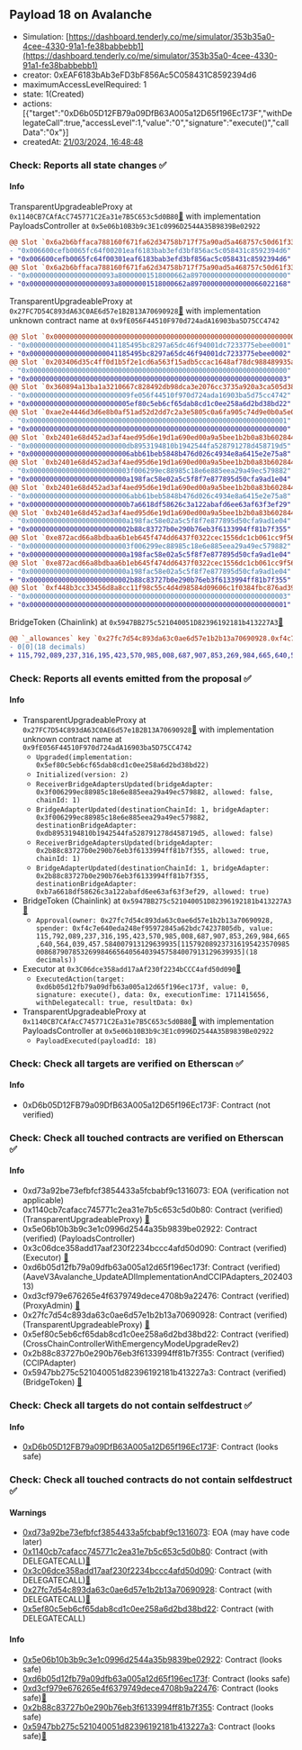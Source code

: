 ## Payload 18 on Avalanche

- Simulation: [https://dashboard.tenderly.co/me/simulator/353b35a0-4cee-4330-91a1-fe38babbebb1](https://dashboard.tenderly.co/me/simulator/353b35a0-4cee-4330-91a1-fe38babbebb1)
- creator: 0xEAF6183bAb3eFD3bF856Ac5C058431C8592394d6
- maximumAccessLevelRequired: 1
- state: 1(Created)
- actions: [{"target":"0xD6b05D12FB79a09DfB63A005a12D65f196Ec173F","withDelegateCall":true,"accessLevel":1,"value":"0","signature":"execute()","callData":"0x"}]
- createdAt: [21/03/2024, 16:48:48](https://snowtrace.io/tx/0x2fc5fae7fd3f15d1dc7d84045403ccee8f79e0447e574a2c0d0ab1700dcd5fdb)

### Check: Reports all state changes :white_check_mark:

#### Info


TransparentUpgradeableProxy at `0x1140CB7CAfAcC745771C2Ea31e7B5C653c5d0B80`[:ghost:](https://github.com/bgd-labs/aave-address-book "GovernanceV3Avalanche.PAYLOADS_CONTROLLER") with implementation PayloadsController at `0x5e06b10B3b9c3E1c0996D2544A35B9839Be02922`
```diff
@@ Slot `0x6a2b6bffaca788160f671fa62d34758b717f75a90ad5a468757c50d61f33c443` @@
- "0x006600cefb0065fc64f00201eaf6183bab3efd3bf856ac5c058431c8592394d6"
+ "0x006600cefb0065fc64f00301eaf6183bab3efd3bf856ac5c058431c8592394d6"
@@ Slot `0x6a2b6bffaca788160f671fa62d34758b717f75a90ad5a468757c50d61f33c444` @@
- "0x000000000000000000093a80000001518000662a897000000000000000000000"
+ "0x000000000000000000093a80000001518000662a897000000000000066022168"
```

TransparentUpgradeableProxy at `0x27FC7D54C893dA63C0AE6d57e1B2B13A70690928`[:ghost:](https://github.com/bgd-labs/aave-address-book "GovernanceV3Avalanche.CROSS_CHAIN_CONTROLLER") with implementation unknown contract name at `0x9fE056F44510F970d724adA16903ba5D75CC4742`
```diff
@@ Slot `0x0000000000000000000000000000000000000000000000000000000000000071` @@
- "0x0000000000000000000041185495bc8297a65dc46f94001dc7233775ebee0001"
+ "0x0000000000000000000041185495bc8297a65dc46f94001dc7233775ebee0002"
@@ Slot `0x203406d35c4ff0d1b5f2e1cd6a563f15adb5ccac1648af78dc988489935a5d72` @@
- "0x0000000000000000000000000000000000000000000000000000000000000000"
+ "0x0000000000000000000000000000000000000000000000000000000000000003"
@@ Slot `0x360894a13ba1a3210667c828492db98dca3e2076cc3735a920a3ca505d382bbc` @@
- "0x0000000000000000000000009fe056f44510f970d724ada16903ba5d75cc4742"
+ "0x0000000000000000000000005ef80c5eb6cf65dab8cd1c0ee258a6d2bd38bd22"
@@ Slot `0xae2e4446d3d6e8b0af51ad52d2dd7c2a3e5805c0a6fa905c74d9e0b0a5e08022` @@
- "0x0000000000000000000000000000000000000000000000000000000000000001"
+ "0x0000000000000000000000000000000000000000000000000000000000000000"
@@ Slot `0xb2401e68d452ad3af4aed95d6e19d1a690ed00a9a5bee1b2b0a83b6028446a4f` @@
- "0x000000000000000000000000db8953194810b1942544fa528791278d458719d5"
+ "0x0000000000000000000000006abb61beb5848b476d026c4934e8a6415e2e75a8"
@@ Slot `0xb2401e68d452ad3af4aed95d6e19d1a690ed00a9a5bee1b2b0a83b6028446a50` @@
- "0x0000000000000000000000003f006299ec88985c18e6e885eea29a49ec579882"
+ "0x000000000000000000000000a198fac58e02a5c5f8f7e877895d50cfa9ad1e04"
@@ Slot `0xb2401e68d452ad3af4aed95d6e19d1a690ed00a9a5bee1b2b0a83b6028446a53` @@
- "0x0000000000000000000000006abb61beb5848b476d026c4934e8a6415e2e75a8"
+ "0x000000000000000000000000b7a6618df58626c3a122abafd6ee63af63f3ef29"
@@ Slot `0xb2401e68d452ad3af4aed95d6e19d1a690ed00a9a5bee1b2b0a83b6028446a54` @@
- "0x000000000000000000000000a198fac58e02a5c5f8f7e877895d50cfa9ad1e04"
+ "0x0000000000000000000000002b88c83727b0e290b76eb3f6133994ff81b7f355"
@@ Slot `0xe872acd66a8bdbaa6b1eb645f474dd6437f0322cec1556dc1cb061cc9f56b1d2` @@
- "0x0000000000000000000000003f006299ec88985c18e6e885eea29a49ec579882"
+ "0x000000000000000000000000a198fac58e02a5c5f8f7e877895d50cfa9ad1e04"
@@ Slot `0xe872acd66a8bdbaa6b1eb645f474dd6437f0322cec1556dc1cb061cc9f56b1d4` @@
- "0x000000000000000000000000a198fac58e02a5c5f8f7e877895d50cfa9ad1e04"
+ "0x0000000000000000000000002b88c83727b0e290b76eb3f6133994ff81b7f355"
@@ Slot `0xf448b3cc33456d8a8cc11f98c55c4d4d98584d09606c1f0384fbc876ad391069` @@
- "0x0000000000000000000000000000000000000000000000000000000000000003"
+ "0x0000000000000000000000000000000000000000000000000000000000000001"
```

BridgeToken (Chainlink) at `0x5947BB275c521040051D82396192181b413227A3`[:ghost:](https://github.com/bgd-labs/aave-address-book "AaveV3Avalanche.ASSETS.LINKe.UNDERLYING")
```diff
@@ `_allowances` key `0x27fc7d54c893da63c0ae6d57e1b2b13a70690928.0xf4c7e640eda248ef95972845a62bdc74237805db` @@
- 0[0](18 decimals)
+ 115,792,089,237,316,195,423,570,985,008,687,907,853,269,984,665,640,564,039,457.584007913129639935[115792089237316195423570985008687907853269984665640564039457584007913129639935](18 decimals)
```


### Check: Reports all events emitted from the proposal :white_check_mark:

#### Info

- TransparentUpgradeableProxy at `0x27FC7D54C893dA63C0AE6d57e1B2B13A70690928`[:ghost:](https://github.com/bgd-labs/aave-address-book "GovernanceV3Avalanche.CROSS_CHAIN_CONTROLLER") with implementation unknown contract name at `0x9fE056F44510F970d724adA16903ba5D75CC4742`
  - `Upgraded(implementation: 0x5ef80c5eb6cf65dab8cd1c0ee258a6d2bd38bd22)`
  - `Initialized(version: 2)`
  - `ReceiverBridgeAdaptersUpdated(bridgeAdapter: 0x3f006299ec88985c18e6e885eea29a49ec579882, allowed: false, chainId: 1)`
  - `BridgeAdapterUpdated(destinationChainId: 1, bridgeAdapter: 0x3f006299ec88985c18e6e885eea29a49ec579882, destinationBridgeAdapter: 0xdb8953194810b1942544fa528791278d458719d5, allowed: false)`
  - `ReceiverBridgeAdaptersUpdated(bridgeAdapter: 0x2b88c83727b0e290b76eb3f6133994ff81b7f355, allowed: true, chainId: 1)`
  - `BridgeAdapterUpdated(destinationChainId: 1, bridgeAdapter: 0x2b88c83727b0e290b76eb3f6133994ff81b7f355, destinationBridgeAdapter: 0xb7a6618df58626c3a122abafd6ee63af63f3ef29, allowed: true)`
- BridgeToken (Chainlink) at `0x5947BB275c521040051D82396192181b413227A3`[:ghost:](https://github.com/bgd-labs/aave-address-book "AaveV3Avalanche.ASSETS.LINKe.UNDERLYING")
  - `Approval(owner: 0x27fc7d54c893da63c0ae6d57e1b2b13a70690928, spender: 0xf4c7e640eda248ef95972845a62bdc74237805db, value: 115,792,089,237,316,195,423,570,985,008,687,907,853,269,984,665,640,564,039,457.584007913129639935[115792089237316195423570985008687907853269984665640564039457584007913129639935](18 decimals))`
- Executor at `0x3C06dce358add17aAf230f2234bCCC4afd50d090`[:ghost:](https://github.com/bgd-labs/aave-address-book "AaveV2Avalanche.POOL_ADMIN, AaveV3Avalanche.ACL_ADMIN, GovernanceV3Avalanche.EXECUTOR_LVL_1")
  - `ExecutedAction(target: 0xd6b05d12fb79a09dfb63a005a12d65f196ec173f, value: 0, signature: execute(), data: 0x, executionTime: 1711415656, withDelegatecall: true, resultData: 0x)`
- TransparentUpgradeableProxy at `0x1140CB7CAfAcC745771C2Ea31e7B5C653c5d0B80`[:ghost:](https://github.com/bgd-labs/aave-address-book "GovernanceV3Avalanche.PAYLOADS_CONTROLLER") with implementation PayloadsController at `0x5e06b10B3b9c3E1c0996D2544A35B9839Be02922`
  - `PayloadExecuted(payloadId: 18)`

### Check: Check all targets are verified on Etherscan :white_check_mark:

#### Info

- 0xD6b05D12FB79a09DfB63A005a12D65f196Ec173F: Contract (not verified) 

### Check: Check all touched contracts are verified on Etherscan :white_check_mark:

#### Info

- 0xd73a92be73efbfcf3854433a5fcbabf9c1316073: EOA (verification not applicable)
- 0x1140cb7cafacc745771c2ea31e7b5c653c5d0b80: Contract (verified) (TransparentUpgradeableProxy) [:ghost:](https://github.com/bgd-labs/aave-address-book "GovernanceV3Avalanche.PAYLOADS_CONTROLLER")
- 0x5e06b10b3b9c3e1c0996d2544a35b9839be02922: Contract (verified) (PayloadsController) 
- 0x3c06dce358add17aaf230f2234bccc4afd50d090: Contract (verified) (Executor) [:ghost:](https://github.com/bgd-labs/aave-address-book "AaveV2Avalanche.POOL_ADMIN, AaveV3Avalanche.ACL_ADMIN, GovernanceV3Avalanche.EXECUTOR_LVL_1")
- 0xd6b05d12fb79a09dfb63a005a12d65f196ec173f: Contract (verified) (AaveV3Avalanche_UpdateADIImplementationAndCCIPAdapters_20240313) 
- 0xd3cf979e676265e4f6379749dece4708b9a22476: Contract (verified) (ProxyAdmin) [:ghost:](https://github.com/bgd-labs/aave-address-book "MiscAvalanche.PROXY_ADMIN")
- 0x27fc7d54c893da63c0ae6d57e1b2b13a70690928: Contract (verified) (TransparentUpgradeableProxy) [:ghost:](https://github.com/bgd-labs/aave-address-book "GovernanceV3Avalanche.CROSS_CHAIN_CONTROLLER")
- 0x5ef80c5eb6cf65dab8cd1c0ee258a6d2bd38bd22: Contract (verified) (CrossChainControllerWithEmergencyModeUpgradeRev2) 
- 0x2b88c83727b0e290b76eb3f6133994ff81b7f355: Contract (verified) (CCIPAdapter) 
- 0x5947bb275c521040051d82396192181b413227a3: Contract (verified) (BridgeToken) [:ghost:](https://github.com/bgd-labs/aave-address-book "AaveV3Avalanche.ASSETS.LINKe.UNDERLYING")

### Check: Check all targets do not contain selfdestruct :white_check_mark:

#### Info

- [0xD6b05D12FB79a09DfB63A005a12D65f196Ec173F](https://snowtrace.io/address/0xD6b05D12FB79a09DfB63A005a12D65f196Ec173F): Contract (looks safe)

### Check: Check all touched contracts do not contain selfdestruct :white_check_mark:

#### Warnings

- [0xd73a92be73efbfcf3854433a5fcbabf9c1316073](https://snowtrace.io/address/0xd73a92be73efbfcf3854433a5fcbabf9c1316073): EOA (may have code later)
- [0x1140cb7cafacc745771c2ea31e7b5c653c5d0b80](https://snowtrace.io/address/0x1140cb7cafacc745771c2ea31e7b5c653c5d0b80): Contract (with DELEGATECALL)[:ghost:](https://github.com/bgd-labs/aave-address-book "GovernanceV3Avalanche.PAYLOADS_CONTROLLER")
- [0x3c06dce358add17aaf230f2234bccc4afd50d090](https://snowtrace.io/address/0x3c06dce358add17aaf230f2234bccc4afd50d090): Contract (with DELEGATECALL)[:ghost:](https://github.com/bgd-labs/aave-address-book "AaveV2Avalanche.POOL_ADMIN, AaveV3Avalanche.ACL_ADMIN, GovernanceV3Avalanche.EXECUTOR_LVL_1")
- [0x27fc7d54c893da63c0ae6d57e1b2b13a70690928](https://snowtrace.io/address/0x27fc7d54c893da63c0ae6d57e1b2b13a70690928): Contract (with DELEGATECALL)[:ghost:](https://github.com/bgd-labs/aave-address-book "GovernanceV3Avalanche.CROSS_CHAIN_CONTROLLER")
- [0x5ef80c5eb6cf65dab8cd1c0ee258a6d2bd38bd22](https://snowtrace.io/address/0x5ef80c5eb6cf65dab8cd1c0ee258a6d2bd38bd22): Contract (with DELEGATECALL)

#### Info

- [0x5e06b10b3b9c3e1c0996d2544a35b9839be02922](https://snowtrace.io/address/0x5e06b10b3b9c3e1c0996d2544a35b9839be02922): Contract (looks safe)
- [0xd6b05d12fb79a09dfb63a005a12d65f196ec173f](https://snowtrace.io/address/0xd6b05d12fb79a09dfb63a005a12d65f196ec173f): Contract (looks safe)
- [0xd3cf979e676265e4f6379749dece4708b9a22476](https://snowtrace.io/address/0xd3cf979e676265e4f6379749dece4708b9a22476): Contract (looks safe)[:ghost:](https://github.com/bgd-labs/aave-address-book "MiscAvalanche.PROXY_ADMIN")
- [0x2b88c83727b0e290b76eb3f6133994ff81b7f355](https://snowtrace.io/address/0x2b88c83727b0e290b76eb3f6133994ff81b7f355): Contract (looks safe)
- [0x5947bb275c521040051d82396192181b413227a3](https://snowtrace.io/address/0x5947bb275c521040051d82396192181b413227a3): Contract (looks safe)[:ghost:](https://github.com/bgd-labs/aave-address-book "AaveV3Avalanche.ASSETS.LINKe.UNDERLYING")

